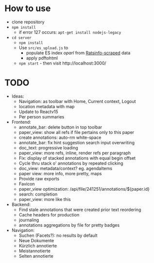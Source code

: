 # How to use

* clone repository
* `npm install`
  * if error 127 occurs: `apt-get install nodejs-legacy`
* `cd server`
  * `npm install`
  * Use `src/es_upload.js` to
    * populate ES index *oparl* from [Ratsinfo-scraped](https://github.com/offenesdresden/ratsinfo-scraper) data
    * apply pdftohtml
  * `npm start` - then visit http://localhost:3000/

# TODO

* Ideas:
  * Navigation: as toolbar with Home, Current context, Logout
  * location metadata with map
  * Update to Reactv15
  * Per person summaries
* Frontend:
  * annotate_bar: delete button in top toolbar
  * paper_view: show all refs if file pertains only to this paper
  * create annotations: auto-rm white-space
  * annotate_bar: fix hint suggestion search input overwriting
  * doc_text: progressive loading
  * paper_view: more refs, inline, render refs per paragraph
  * Fix: display of stacked annotations with equal begin offset
  * Cycle thru stack o' annotations by repeated clicking
  * doc_view: metadata/context? eg. agendaItems
  * paper view: more info, more pretty, maps
  * Provide raw exports
  * Favicon
  * paper_view optimization: /api/file/241251/annotations/${paper.id}
  * search: completion
  * paper_view: more like this
* Backend:
  * Find stale annotations that were created prior text reordering
  * Cache headers for production
  * journaling
  * annotations aggregations by file for pretty badges
* Navigation:
  * Suchen (Facets?): no results by default
  * Neue Dokumente
  * Kürzlich annotierte
  * Meistannotierte
  * Selten annotierte

